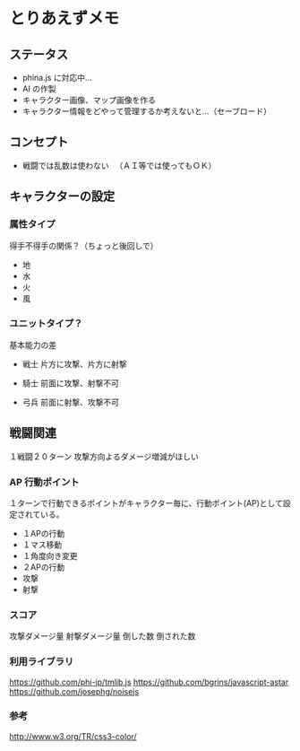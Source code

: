 
# とりあえずメモ

## ステータス

 - phina.js に対応中…
 - AI の作製
 - キャラクター画像、マップ画像を作る
 - キャラクター情報をどやって管理するか考えないと…（セーブロード）

## コンセプト

- 戦闘では乱数は使わない
　（ＡＩ等では使ってもＯＫ）

## キャラクターの設定

### 属性タイプ

得手不得手の関係？（ちょっと後回しで）

- 地
- 水
- 火
- 風

### ユニットタイプ？

基本能力の差

- 戦士
片方に攻撃、片方に射撃

- 騎士
前面に攻撃、射撃不可

- 弓兵
前面に射撃、攻撃不可

## 戦闘関連

１戦闘２０ターン
攻撃方向よるダメージ増減がほしい

### AP 行動ポイント

１ターンで行動できるポイントがキャラクター毎に、行動ポイント(AP)として設定されている。

- １APの行動
 - １マス移動
 - １角度向き変更
- ２APの行動
 - 攻撃
 - 射撃

### スコア

攻撃ダメージ量
射撃ダメージ量
倒した数
倒された数

### 利用ライブラリ

https://github.com/phi-jp/tmlib.js
https://github.com/bgrins/javascript-astar
https://github.com/josephg/noisejs


### 参考
http://www.w3.org/TR/css3-color/
